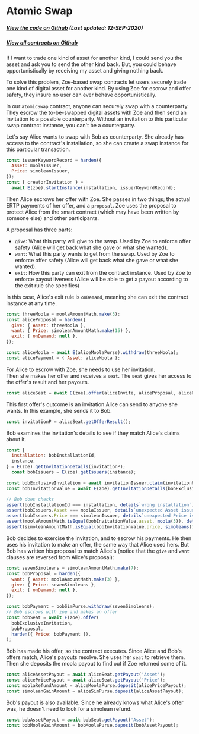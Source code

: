 # Atomic Swap

<Zoe-Version/>

##### [View the code on Github](https://github.com/Agoric/agoric-sdk/blob/f29591519809dbadf19db0a26f38704d87429b89/packages/zoe/src/contracts/atomicSwap.js) (Last updated: 12-SEP-2020)
##### [View all contracts on Github](https://github.com/Agoric/agoric-sdk/tree/master/packages/zoe/src/contracts)

If I want to trade one kind of asset for another kind, I could send
you the asset and ask you to send the other kind back. But, you
could behave opportunistically by receiving my asset and giving
nothing back. 

To solve this problem, Zoe-based swap contracts let users 
securely trade one kind of digital asset for another kind. 
By using Zoe for escrow and offer safety, they insure no 
user can ever behave opportunistically.

In our `atomicSwap` contract, anyone can securely swap with a counterparty.
They escrow the to-be-swapped digital assets with Zoe and then send
an invitation to a possible counterparty. Without an invitation to this
particular swap contract instance, you can't be a counterparty.

Let's say Alice wants to swap with Bob as counterparty. She
already has access to the contract's installation, so she
can create a swap instance for this particular transaction.

```js
const issuerKeywordRecord = harden({
  Asset: moolaIssuer,
  Price: simoleanIssuer,
});
const { creatorInvitation } =
  await E(zoe).startInstance(installation, issuerKeywordRecord);
```

Then Alice escrows her offer with Zoe. She passes in two
things; the actual ERTP payments of her offer, and a
`proposal`. Zoe uses the proposal to protect Alice from the
smart contract (which may have been written by someone else) 
and other participants. 

A proposal has three parts:
- `give`: What this party will give to the swap. Used by Zoe to enforce offer safety (Alice will get back what she gave or what she wanted).
- `want`: What this party wants to get from the swap. Used by Zoe to enforce offer safety (Alice will get back what she gave or what she wanted).
- `exit`: How this party can exit from the contract instance. Used by Zoe to enforce payout liveness (Alice will be able to get a payout according to the exit rule she specifies)

In this case, Alice's exit rule is `onDemand`, meaning she
can exit the contract instance at any time.

```js
const threeMoola = moolaAmountMath.make(3);
const aliceProposal = harden({
  give: { Asset: threeMoola },
  want: { Price: simoleanAmountMath.make(15) },
  exit: { onDemand: null },
});

const aliceMoola = await E(aliceMoolaPurse).withdraw(threeMoola);
const alicePayment = { Asset: aliceMoola };
```

For Alice to escrow with Zoe, she needs to use her invitation.  
Then she makes her offer and receives a `seat`. The `seat`
gives her access to the offer's result and her payouts.
```js
const aliceSeat = await E(zoe).offer(aliceInvite, aliceProposal, alicePayments);
```

This first offer's outcome is an invitation Alice can send to anyone she wants. In
this example, she sends it to Bob.

```js
const invitationP = aliceSeat.getOfferResult();
```
Bob examines the invitation's details to see if they match Alice's claims
about it.

```js
const {
  installation: bobInstallationId,
  instance,
} = E(zoe).getInvitationDetails(invitationP);
  const bobIssuers = E(zoe).getIssuers(instance);

const bobExclusiveInvitation = await invitationIssuer.claim(invitationP);
const bobInvitationValue = await E(zoe).getInvitationDetails(bobExclusiveInvitation);

// Bob does checks
assert(bobInstallationId === installation, details`wrong installation`);
assert(bobIssuers.Asset === moolaIssuer, details`unexpected Asset issuer`);
assert(bobIssuers.Price === simoleanIssuer, details`unexpected Price issuer`);
assert(moolaAmountMath.isEqual(bobInvitationValue.asset, moola(3)), details`wrong asset`);
assert(simoleanAmountMath.isEqual(bobInvitationValue.price, simoleans(7)), details`wrong price`);

```

Bob decides to exercise the invitation, and to escrow his payments. He then
uses his invitation to make an offer, the same way that Alice used hers. 
But Bob has written his proposal to match Alice's (notice that the `give` 
and `want` clauses are reversed from Alice's proposal):

```js
const sevenSimoleans = simoleanAmountMath.make(7);
const bobProposal = harden({
  want: { Asset: moolaAmountMath.make(3) },
  give: { Price: sevenSimoleans },
  exit: { onDemand: null },
});

const bobPayment = bobSimPurse.withdraw(sevenSimoleans);
// Bob escrows with zoe and makes an offer
const bobSeat = await E(zoe).offer(
  bobExclusiveInvitation,
  bobProposal,
  harden({ Price: bobPayment }),
);
```
Bob has made his offer, so the contract executes. Since Alice
and Bob's offers match, Alice's payouts resolve. She uses her
`seat` to retrieve them. Then she deposits the moola
payout to find out if Zoe returned some of it.

```js
const aliceAssetPayout = await aliceSeat.getPayout('Asset');
const alicePricePayout = await aliceSeat.getPayout('Price');
const moolaRefundAmount = aliceMoolaPurse.deposit(alicePricePayout);
const simoleanGainAmount = aliceSimPurse.deposit(aliceAssetPayout);
```

Bob's payout is also available. Since he already knows what Alice's offer was, 
he doesn't need to look for a simolean refund.

```js
const bobAssetPayout = await bobSeat.getPayout('Asset');
const bobMoolaGainAmount = bobMoolaPurse.deposit(bobAssetPayout);
```
